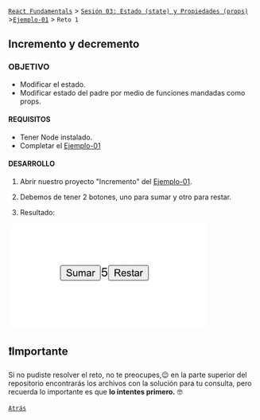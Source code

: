 [`React Fundamentals`](../../README.md) > [`Sesión 03: Estado (state) y Propiedades (props)`](../Readme.md) >[`Ejemplo-01`](../Ejemplo-01) > `Reto 1`

## Incremento y decremento

### OBJETIVO
- Modificar el estado.
- Modificar estado del padre por medio de funciones mandadas como props.

#### REQUISITOS 
- Tener Node instalado.
- Completar el [Ejemplo-01](../Ejemplo-01)

#### DESARROLLO

1. Abrir nuestro proyecto "Incremento" del [Ejemplo-01](../Ejemplo-01).

2. Debemos de tener 2 botones, uno para sumar y otro para restar.

3. Resultado:
<img src="./public/resultado.png" width="400">

## ❗Importante

Si no pudiste resolver el reto, no te preocupes,😉 en la parte superior del repositorio encontrarás los archivos con la solución para tu consulta, pero recuerda lo importante es que **lo intentes primero.** 🤓

[`Atrás`](https://github.com/beduExpert/C1-React-2020/tree/master/Sesion-03/Ejemplo-01)
